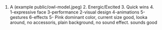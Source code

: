 1. A (example public/owl-model.jpeg) 2. Energic/Excited 3. Quick wins 4. 1-expressive face 3-performance 2-visual design 4-animations 5-gestures 6-effects 5- Pink dominant color, current size good, looka around, no accessoris, plain background, no sound effect. sounds good